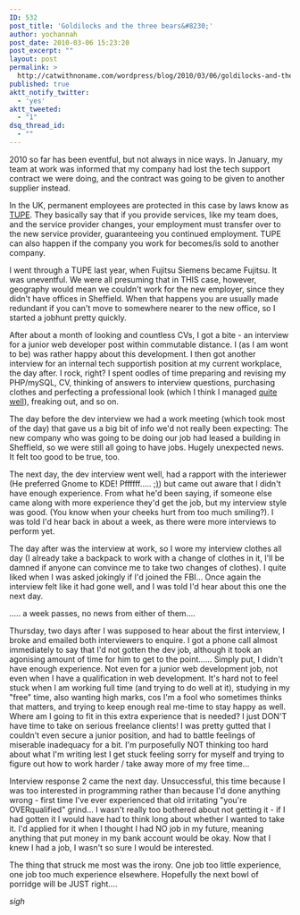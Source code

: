 ```yaml
---
ID: 532
post_title: 'Goldilocks and the three bears&#8230;'
author: yochannah
post_date: 2010-03-06 15:23:20
post_excerpt: ""
layout: post
permalink: >
  http://catwithnoname.com/wordpress/blog/2010/03/06/goldilocks-and-the-three-bears/
published: true
aktt_notify_twitter:
  - 'yes'
aktt_tweeted:
  - "1"
dsq_thread_id:
  - ""
---
```

2010 so far has been eventful, but not always in nice ways. In January, my team at work was informed that my company had lost the tech support contract we were doing, and the contract was going to be given to another supplier instead. 

In the UK, permanent employees are protected in this case by laws know as <a href="http://www.direct.gov.uk/en/Employment/Employees/BusinessTransfersandtakeovers/DG_10026691">TUPE</a>. They basically say that if you provide services, like my team does, and the service provider changes, your employment must transfer over to the new service provider, guaranteeing you continued employment. TUPE can also happen if the company you work for becomes/is sold to another company. 

I went through a TUPE last year, when Fujitsu Siemens became Fujitsu. It was uneventful. We were all presuming that in THIS case, however, geography would mean we couldn't work for the new employer, since they didn't have offices in Sheffield. When that happens you are usually made redundant if you can't move to somewhere nearer to the new office, so I started a jobhunt pretty quickly.

After about a month of looking and countless CVs, I got a bite - an interview for a junior web developer post within commutable distance. I (as I am wont to be) was rather happy about this development. I then got another interview for an internal tech supportish position at my current workplace, the day after. I rock, right? I spent oodles of time preparing and revising my PHP/mySQL, CV, thinking of answers to interview questions, purchasing clothes and perfecting a professional look (which I think I managed <a href="http://picasaweb.google.com/yochannah/Feb2010#5441873556677639650">quite well</a>), freaking out, and so on. 

The day before the dev interview we had a work meeting (which took most of the day) that gave us a big bit of info we'd not really been expecting: The new company who was going to be doing our job had leased a building in Sheffield, so we were still all going to have jobs. Hugely unexpected news. It felt too good to be true, too. 

The next day, the dev interview went well, had a rapport with the interiewer (He preferred Gnome to KDE! Pffffff..... <a href="http://xkcd.com/541/">;)</a>) but came out aware that I didn't have enough experience. From what he'd been saying, if someone else came along with more experience they'd get the job, but my interview style was good. (You know when your cheeks hurt from too much smiling?). I was told I'd hear back in about a week, as there were more interviews to perform yet. 

The day after was the interview at work, so I wore my interview clothes all day (I already take a backpack to work with a change of clothes in it, I'll be damned if anyone can convince me to take two changes of clothes). I quite liked when I was asked jokingly if I'd joined the FBI... Once again the interview felt like it had gone well, and I was told I'd hear about this one the next day. 

..... a week passes, no news from either of them....

Thursday, two days after I was supposed to hear about the first interview, I broke and emailed both interviewers to enquire. I got a phone call almost immediately to say that I'd not gotten the dev job, although it took an agonising amount of time for him to get to the point...... Simply put, I didn't have enough experience. Not even for a junior web development job, not even when I have  a qualification in web development. It's hard not to feel stuck when I am working full time (and trying to do well at it), studying in my "free" time, also wanting high marks, cos I'm a fool who sometimes thinks that matters, and trying to keep enough real me-time to stay happy as well. Where am I going to fit in this extra experience that is needed? I just DON'T have time to take on serious freelance clients! I was pretty gutted that I couldn't even secure a junior position, and had to battle feelings of miserable inadequacy for a bit. I'm purposefully NOT thinking too hard about what I'm writing lest I get stuck feeling sorry for myself and trying to figure out how to work harder / take away more of my free time...

Interview response 2 came the next day. Unsuccessful, this time because I was too interested in programming rather than because I'd done anything wrong - first time I've ever experienced that old irritating "you're OVERqualified" grind... I wasn't really too bothered about not getting it - if I had gotten it I would have had to think long about whether I wanted to take it. I'd applied for it when I thought I had NO job in my future, meaning anything that put money in my bank account would be okay. Now that I knew I had a job, I wasn't so sure I would be interested. 

The thing that struck me most was the irony. One job too little experience, one job too much experience elsewhere. Hopefully the next bowl of porridge will be JUST right.... 

*sigh*